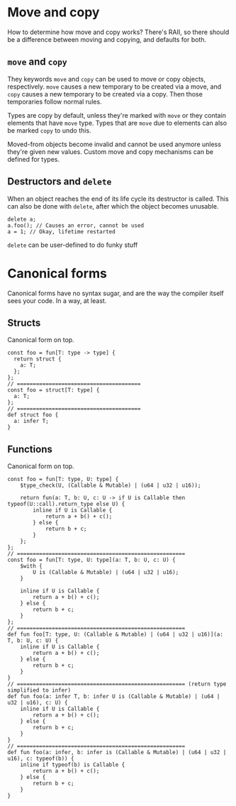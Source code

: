 # Move and copy

How to determine how move and copy works? There's RAII, so there should be a difference between moving and copying, and defaults for both. 

## `move` and `copy`
They keywords `move` and `copy` can be used to move or copy objects, respectively. `move` causes a new temporary to be created via a move, and `copy` causes a new temporary to be created via a copy. Then those temporaries follow normal rules.

Types are copy by default, unless they're marked with `move` or they contain elements that have `move` type. Types that are `move` due to elements can also be marked `copy` to undo this. 

Moved-from objects become invalid and cannot be used anymore unless they're given new values. Custom move and copy mechanisms can be defined for types.

## Destructors and `delete`

When an object reaches the end of its life cycle its destructor is called. This can also be done with `delete`, after which the object becomes unusable. 
```nn
delete a;
a.foo(); // Causes an error, cannot be used
a = 1; // Okay, lifetime restarted
```

`delete` can be user-defined to do funky stuff

# Canonical forms

Canonical forms have no syntax sugar, and are the way the compiler itself sees your code. In a way, at least.

## Structs
Canonical form on top.
```nn
const foo = fun[T: type -> type] {
  return struct {
    a: T;
  };
};
// =======================================
const foo = struct[T: type] {
  a: T;
};
// =======================================
def struct foo {
  a: infer T;
}
```

## Functions
Canonical form on top.
```nn
const foo = fun[T: type, U: type] {
    $type_check(U, (Callable & Mutable) | (u64 | u32 | u16));
    
    return fun(a: T, b: U, c: U -> if U is Callable then typeof(U::call).return_type else U) {
        inline if U is Callable {
            return a + b() + c();
        } else {
            return b + c;
        }
    };
};
// =====================================================
const foo = fun[T: type, U: type](a: T, b: U, c: U) {
    $with {
        U is (Callable & Mutable) | (u64 | u32 | u16);
    }
    
    inline if U is Callable {
        return a + b() + c();
    } else {
        return b + c;
    }
};
// =====================================================
def fun foo[T: type, U: (Callable & Mutable) | (u64 | u32 | u16)](a: T, b: U, c: U) {
    inline if U is Callable {
        return a + b() + c();
    } else {
        return b + c;
    }
}
// ===================================================== (return type simplified to infer)
def fun foo(a: infer T, b: infer U is (Callable & Mutable) | (u64 | u32 | u16), c: U) {
    inline if U is Callable {
        return a + b() + c();
    } else {
        return b + c;
    }
}
// =====================================================
def fun foo(a: infer, b: infer is (Callable & Mutable) | (u64 | u32 | u16), c: typeof(b)) {
    inline if typeof(b) is Callable {
        return a + b() + c();
    } else {
        return b + c;
    }
}
```